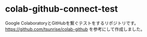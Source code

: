 # colab-github-connect-test
Google ColaboratoryとGitHubを繋ぐテストをするリポジトリです。  
https://github.com/tsunrise/colab-github を参考にして作成しました。

